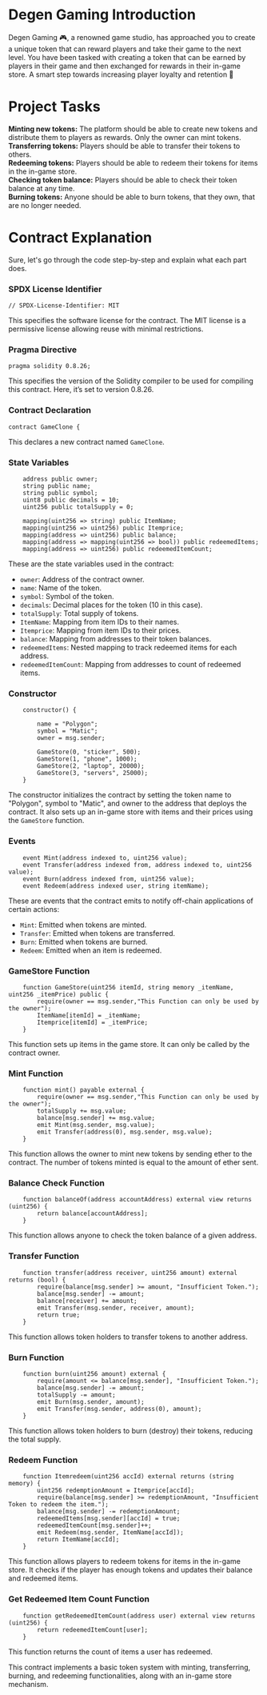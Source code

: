 # Degen Gaming Introduction 

 Degen Gaming 🎮, a renowned game studio, has approached you to create a unique token that can reward players and take their game to the next level. You have been tasked with creating a token that can be earned by players in their game and then exchanged for rewards in their in-game store. A smart step towards increasing player loyalty and retention 🧠

# Project Tasks

**Minting new tokens:** The platform should be able to create new tokens and distribute them to players as rewards. Only the owner can mint tokens.</br>
**Transferring tokens:** Players should be able to transfer their tokens to others.</br>
**Redeeming tokens:** Players should be able to redeem their tokens for items in the in-game store.</br>
**Checking token balance:** Players should be able to check their token balance at any time.</br>
**Burning tokens:** Anyone should be able to burn tokens, that they own, that are no longer needed.</br>

# Contract Explanation 

Sure, let's go through the code step-by-step and explain what each part does.

### SPDX License Identifier
```solidity
// SPDX-License-Identifier: MIT
```
This specifies the software license for the contract. The MIT license is a permissive license allowing reuse with minimal restrictions.

### Pragma Directive
```solidity
pragma solidity 0.8.26;
```
This specifies the version of the Solidity compiler to be used for compiling this contract. Here, it’s set to version 0.8.26.

### Contract Declaration
```solidity
contract GameClone {
```
This declares a new contract named `GameClone`.

### State Variables
```solidity
    address public owner;
    string public name;
    string public symbol; 
    uint8 public decimals = 10;
    uint256 public totalSupply = 0;

    mapping(uint256 => string) public ItemName;
    mapping(uint256 => uint256) public Itemprice;
    mapping(address => uint256) public balance;
    mapping(address => mapping(uint256 => bool)) public redeemedItems;
    mapping(address => uint256) public redeemedItemCount;
```
These are the state variables used in the contract:
- `owner`: Address of the contract owner.
- `name`: Name of the token.
- `symbol`: Symbol of the token.
- `decimals`: Decimal places for the token (10 in this case).
- `totalSupply`: Total supply of tokens.
- `ItemName`: Mapping from item IDs to their names.
- `Itemprice`: Mapping from item IDs to their prices.
- `balance`: Mapping from addresses to their token balances.
- `redeemedItems`: Nested mapping to track redeemed items for each address.
- `redeemedItemCount`: Mapping from addresses to count of redeemed items.

### Constructor
```solidity
    constructor() {

        name = "Polygon";
        symbol = "Matic";
        owner = msg.sender;

        GameStore(0, "sticker", 500);
        GameStore(1, "phone", 1000);
        GameStore(2, "laptop", 20000);
        GameStore(3, "servers", 25000);
    }
```
The constructor initializes the contract by setting the token name to "Polygon", symbol to "Matic", and owner to the address that deploys the contract. It also sets up an in-game store with items and their prices using the `GameStore` function.

### Events
```solidity
    event Mint(address indexed to, uint256 value);
    event Transfer(address indexed from, address indexed to, uint256 value);
    event Burn(address indexed from, uint256 value);
    event Redeem(address indexed user, string itemName);
```
These are events that the contract emits to notify off-chain applications of certain actions:
- `Mint`: Emitted when tokens are minted.
- `Transfer`: Emitted when tokens are transferred.
- `Burn`: Emitted when tokens are burned.
- `Redeem`: Emitted when an item is redeemed.

### GameStore Function
```solidity
    function GameStore(uint256 itemId, string memory _itemName, uint256 _itemPrice) public {
        require(owner == msg.sender,"This Function can only be used by the owner");
        ItemName[itemId] = _itemName;
        Itemprice[itemId] = _itemPrice;
    }
```
This function sets up items in the game store. It can only be called by the contract owner.

### Mint Function
```solidity
    function mint() payable external {
        require(owner == msg.sender,"This Function can only be used by the owner");
        totalSupply += msg.value;
        balance[msg.sender] += msg.value;
        emit Mint(msg.sender, msg.value);
        emit Transfer(address(0), msg.sender, msg.value);
    }
```
This function allows the owner to mint new tokens by sending ether to the contract. The number of tokens minted is equal to the amount of ether sent.

### Balance Check Function
```solidity
    function balanceOf(address accountAddress) external view returns (uint256) {
        return balance[accountAddress];
    }
```
This function allows anyone to check the token balance of a given address.

### Transfer Function
```solidity
    function transfer(address receiver, uint256 amount) external returns (bool) {
        require(balance[msg.sender] >= amount, "Insufficient Token.");
        balance[msg.sender] -= amount;
        balance[receiver] += amount;
        emit Transfer(msg.sender, receiver, amount);
        return true;
    }
```
This function allows token holders to transfer tokens to another address.

### Burn Function
```solidity
    function burn(uint256 amount) external {
        require(amount <= balance[msg.sender], "Insufficient Token.");
        balance[msg.sender] -= amount;
        totalSupply -= amount;
        emit Burn(msg.sender, amount);
        emit Transfer(msg.sender, address(0), amount);
    }
```
This function allows token holders to burn (destroy) their tokens, reducing the total supply.

### Redeem Function
```solidity
    function Itemredeem(uint256 accId) external returns (string memory) {
        uint256 redemptionAmount = Itemprice[accId];
        require(balance[msg.sender] >= redemptionAmount, "Insufficient Token to redeem the item.");
        balance[msg.sender] -= redemptionAmount;
        redeemedItems[msg.sender][accId] = true;
        redeemedItemCount[msg.sender]++;
        emit Redeem(msg.sender, ItemName[accId]);
        return ItemName[accId];
    }
```
This function allows players to redeem tokens for items in the in-game store. It checks if the player has enough tokens and updates their balance and redeemed items.

### Get Redeemed Item Count Function
```solidity
    function getRedeemedItemCount(address user) external view returns (uint256) {
        return redeemedItemCount[user];
    }
```
This function returns the count of items a user has redeemed.

This contract implements a basic token system with minting, transferring, burning, and redeeming functionalities, along with an in-game store mechanism.

